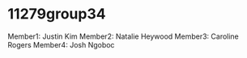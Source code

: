 # 11279group34

Member1: Justin Kim
Member2: Natalie Heywood
Member3: Caroline Rogers
Member4: Josh Ngoboc 